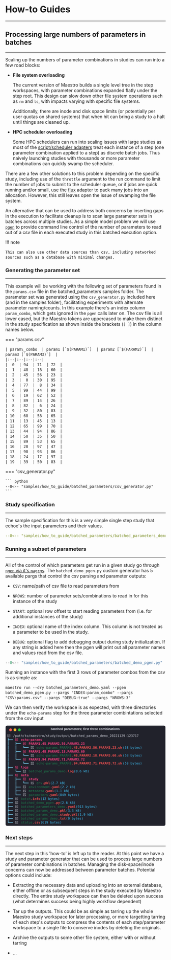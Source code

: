 # How-to Guides
---


## Processing large numbers of parameters in batches
---

Scaling up the numbers of parameter combinations in studies can run into a few road blocks:

* **File system overloading**

    The current version of Maestro builds a single level tree in the step workspaces, with parameter combinations expanded flatly under the step root.  This design can slow down other file system operations such as `rm` and `ls`, with impacts varying with specific file systems.
    
    Additionally, there are inode and disk space limits (or potentially per user quotas on shared systems) that when hit can bring a study to a halt until things are cleaned up.
    
* **HPC scheduler overloading**

    Some HPC schedulers can run into scaling issues with large studies as most of the [script/scheduler adapters](scheduling.md) treat each instance of a step (one parameter combination applied to a step) as discrete batch jobs.  Thus naively launching studies with thousands or more parameter combinations can quickly swamp the scheduler.
    

There are a few other solutions to this problem depending on the specific study, including use of the `throttle` argument to the run command to limit the number of jobs to submit to the scheduler queue, or if jobs are quick running and/or small, use the [flux](scheduling.md#flux) adapter to pack many jobs into an allocation.  However, this still leaves open the issue of swamping the file system.


An alternative that can be used to address both concerns by inserting gaps in the execution to facilitate cleanup is to scan large parameter sets in batches across multiple studies.  As a simple model problem we will use [`pgen`](parameter_specification.md#parameter-generator-pgen) to provide command line control of the number of parameters to read out of a csv file in each executed study in this batched execution option.  

!!! note

    This can also use other data sources than csv, including networked sources such as a database with minimal changes.


### Generating the parameter set
---

This example will be working with the following set of parameters found in the `params.csv` file
in the batched\_parameters samples folder.  The parameter set was generated using the `csv_generator.py` included here (and in the samples folder), facilitating experiments with alternate
parameter naming/counts.  In this example there's an index column `param_combo`, which gets ignored
in the `pgen` calls later on.  The csv file is all lower cased, but the Maestro tokens are uppercased
to make them distinct in the study specification as shown inside the brackets (`[ ]`) in the column names below.

<!-- add link to github's samples/how_to_guide/batched_parameters folder in here -->
=== "params.csv"
    <!-- NOTE: make a custom superfence for reading these in later -->
    
    | param\_combo  | param1 [`$(PARAM1)`]  | param2 [`$(PARAM2)`]  | param3 [`$(PARAM3)`]  |
    |:--|:--|:--|:--|
    |  0  | 94  | 71  | 72  |
    |  1  | 48  | 18  | 60  |
    |  2  | 45  | 56  | 23  |
    |  3  |  0  | 30  | 95  |
    |  4  | 77  |  8  | 34  |
    |  5  | 99  | 44  | 99  |
    |  6  | 19  | 62  | 52  |
    |  7  | 89  | 14  | 26  |
    |  8  | 82  |  6  | 24  |
    |  9  | 32  | 80  | 83  |
    | 10  | 68  | 58  | 65  |
    | 11  | 13  | 45  | 13  |
    | 12  | 65  | 99  | 70  |
    | 13  | 44  | 94  | 86  |
    | 14  | 50  | 35  | 50  |
    | 15  | 89  | 53  | 65  |
    | 16  | 28  | 97  | 47  |
    | 17  | 98  | 93  | 86  |
    | 18  | 24  | 17  | 97  |
    | 19  | 39  | 50  | 83  |
    
=== "csv_generator.py"

    ``` python
    --8<-- "samples/how_to_guide/batched_parameters/csv_generator.py"
    ```

### Study specification
---

The sample specification for this is a very simple single step study that echoe's the input parameters and their
values.

<!-- Expand to templated version -> csv generator also populates this template to ensure param names match up? -->

``` yaml
--8<-- "samples/how_to_guide/batched_parameters/batched_parameters_demo.yaml"

```

### Running a subset of parameters
---

All of the control of which parameters get run in a given study go through [`pgen` via it's `pagrgs`](parameter_specification.md#pgen-arguments-pargs).  The `batched_demo_pgen.py` custom generator has 5 available pargs that control the csv parsing and parameter outputs:

* `CSV`: name/path of csv file to read parameters from

* `NROWS`: number of parameter sets/combinations to read in for this instance of the study

* `START`: optional row offset to start reading parameters from (i.e. for additional instances of the study)

* `INDEX`: optional name of the index column.  This column is not treated as a parameter to be used in the study. 

* `DEBUG`: optional flag to add debugging output during study initialization.  If any string is added here then the pgen will print out all parameter names and values read from the csv file.


``` python
--8<-- "samples/how_to_guide/batched_parameters/batched_demo_pgen.py"
```

Running an instance with the first 3 rows of parameter combos from the csv is as simple as:

``` console
maestro run --dry batched_parameters_demo.yaml --pgen batched_demo_pgen.py --pargs "INDEX:param_combo" --pargs "CSV:params.csv" --pargs "DEBUG:true" --pargs "NROWS:3"
```

We can then verify the workspace is as expected, with three directories under the `echo-params` step for the three parameter combintations selected from the csv input

![Batched Parameters First Three Workspace](../assets/images/examples/how_to_guides/batched_parameters/batched_params_first_three_workspace.svg)

### Next steps
---

The next step in this 'how-to' is left up to the reader.  At this point we have a study and parameter generator that can be used to process large numbers of parameter combinations in batches.  Managing the disk-space/inode concerns can now be addressed between parameter batches.  Potential options could include:

* Extracting the necessary data and uploading into an external database, either offline or as subsequent steps in the study executed by Maestro directly. The entire study workspace can then be deleted upon success (what determines success being highly workflow dependent)

* Tar up the outputs.  This could be as simple as tarring up the whole Maestro study workspace for later processing, or more targetting tarring of each step's outputs to compress the contents of each step/parameter workspace to a single file to conserve inodes by deleting the originals.

* Archive the outputs to some other file system, either with or without tarring

* ...

